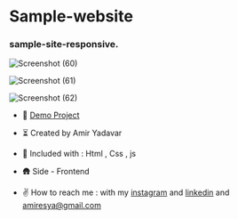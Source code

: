 # Sample-website

### sample-site-responsive.

![Screenshot (60)](https://user-images.githubusercontent.com/110972269/201703485-7d6f565d-68a0-4a57-bd75-4d3b79792c1f.png)

![Screenshot (61)](https://user-images.githubusercontent.com/110972269/201703452-4b25390f-655d-44a6-a2b2-c6e694865e28.png)

![Screenshot (62)](https://user-images.githubusercontent.com/110972269/201703475-90555d9d-2325-44c1-8bf9-47956a3b35f2.png)


- 🔭 [Demo Project](https://amir-yadavar.github.io/Sample-Site-flex/)

- ⏳ Created by Amir Yadavar

- 🔧 Included with : Html , Css , js

- 🛖 Side - Frontend

- ✌️ How to reach me : with my [instagram](https://instagram.com/amir_yadavar_?igshid=YmMyMTA2M2Y=) and [linkedin](https://www.linkedin.com/in/amir-yadavar-269904242/) and amiresya@gmail.com
